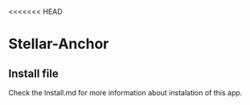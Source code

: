 <<<<<<< HEAD
# Stellar-Anchor

## Install file
Check the Install.md for more information about instalation of this app.
